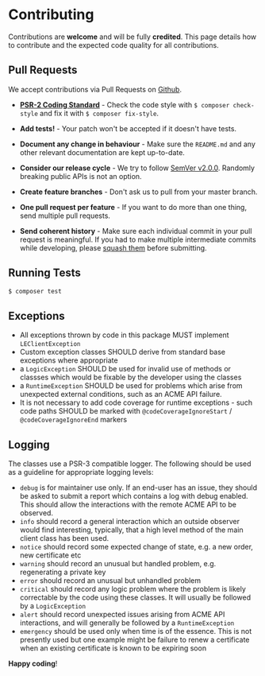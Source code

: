 # Contributing

Contributions are **welcome** and will be fully **credited**. This page details how to 
contribute and the expected code quality for all contributions.

## Pull Requests

We accept contributions via Pull Requests on [Github](https://github.com/lordelph/php-certificate-toolbox).

- **[PSR-2 Coding Standard](https://github.com/php-fig/fig-standards/blob/master/accepted/PSR-2-coding-style-guide.md)** - Check the code style with ``$ composer check-style`` and fix it with ``$ composer fix-style``.

- **Add tests!** - Your patch won't be accepted if it doesn't have tests.

- **Document any change in behaviour** - Make sure the `README.md` and any other relevant documentation are kept up-to-date.

- **Consider our release cycle** - We try to follow [SemVer v2.0.0](http://semver.org/). Randomly breaking public APIs is not an option.

- **Create feature branches** - Don't ask us to pull from your master branch.

- **One pull request per feature** - If you want to do more than one thing, send multiple pull requests.

- **Send coherent history** - Make sure each individual commit in your pull request is meaningful. If you had to make multiple intermediate commits while developing, please [squash them](http://www.git-scm.com/book/en/v2/Git-Tools-Rewriting-History#Changing-Multiple-Commit-Messages) before submitting.


## Running Tests

``` bash
$ composer test
```

## Exceptions

* All exceptions thrown by code in this package MUST implement `LEClientException`
* Custom exception classes SHOULD derive from standard base exceptions where appropriate
* a `LogicException` SHOULD be used for invalid use of methods or classses which would be
  fixable by the developer using the classes
* a `RuntimeException` SHOULD be used for problems which arise from unexpected external 
  conditions, such as an ACME API failure.
* It is not necessary to add code coverage for runtime exceptions - such code paths SHOULD
  be marked with `@codeCoverageIgnoreStart` / `@codeCoverageIgnoreEnd` markers
 
## Logging

The classes use a PSR-3 compatible logger. The following should be used as a guideline
for appropriate logging levels:

* `debug` is for maintainer use only. If an end-user has an issue, they should be asked to
  submit a report which contains a log with debug enabled. This should allow the interactions
  with the remote ACME API to be observed.
* `info` should record a general interaction which an outside observer would find interesting,
  typically, that a high level method of the main client class has been used.
* `notice` should record some expected change of state, e.g. a new order, new certificate etc 
* `warning` should record an unusual but handled problem, e.g. regenerating a private key
* `error` should record an unusual but unhandled problem
* `critical` should record any logic problem where the problem is likely correctable by the 
  code using these classes. It will usually be followed by a `LogicException`
* `alert` should record unexpected issues arising from ACME API interactions, and will
  generally be followed by a `RuntimeException`
* `emergency` should be used only when time is of the essence. This is not presently used
  but one example might be failure to renew a certificate when an existing certificate is
  known to be expiring soon




**Happy coding**!
